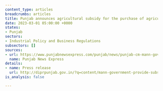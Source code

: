 ```yaml
---
content_type: articles
breadcrumbs: articles
title: Punjab announces agricultural subsidy for the purchase of agricultural machinery
date: 2023-03-01 05:00:00 +0000
states:
- Punjab
sectors:
- Industrial Policy and Business Regulations
subsectors: []
sources:
- url: https://www.punjabnewsexpress.com/punjab/news/punjab-cm-mann-government-to-provide-subsidy-on-purchase-of-agricultural-machinery-kuldeep-singh-dhaliwal-201292
  name: Punjab News Express
details:
- name: Press release
  url: http://diprpunjab.gov.in/?q=content/mann-government-provide-subsidy-purchase-agricultural-machinery-kuldeep-singh-dhaliwal
is_analysis: false

---
```

